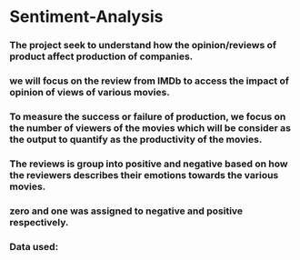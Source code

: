# Sentiment-Analysis
### The project seek to understand how the opinion/reviews of product affect production of companies.
### we will focus on the review from IMDb to access the impact of opinion of views of various movies.
### To measure the success or failure of production, we focus on the number of viewers of the movies which will be consider as the output to quantify as the productivity of the movies.
### The reviews is group into positive and negative based on how the reviewers describes their emotions  towards the various movies.
### zero and one was assigned to negative and positive respectively. 
### Data used: 
